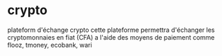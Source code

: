 # crypto
plateform d'échange crypto
cette plateforme permettra d'échanger les cryptomonnaies en fiat (CFA) a l'aide des moyens de paiement comme flooz, tmoney, ecobank, wari
